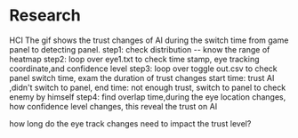 # Research
HCI
The gif shows the trust changes of AI during the switch time from game panel to detecting panel.
step1: check distribution -- know the range of heatmap
step2: loop over eye1.txt to check time stamp, eye tracking coordinate,and confidence level
step3: loop over toggle out.csv to check panel switch time, exam the duration of trust changes
start time: trust AI ,didn't switch to panel, end time: not enough trust, switch to panel to check enemy by himself
step4: find overlap time,during the eye location changes, how confidence level changes, this reveal the trust on AI

how long do the eye track changes need to impact the trust level?
